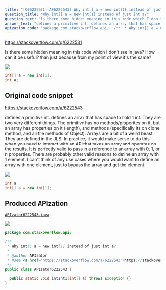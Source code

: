 ```yaml
---
title: "[Q#6222531][A#6222543] Why int[] a = new int[1] instead of just int a?"
question_title: "Why int[] a = new int[1] instead of just int a?"
question_text: "Is there some hidden meaning in this code which I don't see in java? How can it be useful? than just because from my point of view it's the same?"
answer_text: "defines a primitive int. defines an array that has space to hold 1 int. They are two very different things. The primitive has no methods/properites on it, but an array has properties on it (length), and methods (specifically its on clone method, and all the methods of Object). Arrays are a bit of a weird beast.  They are defined in the JLS. In practice, it would make sense to do this when you need to interact with an API that takes an array and operates on the results.  It is perfectly valid to pass in a reference to an array with 0, 1, or n properties.  There are probably other valid reasons to define an array with 1 element. I can't think of any use cases where you would want to define an array with one element, just to bypass the array and get the element."
apization_code: "package com.stackoverflow.api;  /**  * Why int[] a = new int[1] instead of just int a?  *  * @author APIzator  * @see <a href=\"https://stackoverflow.com/a/6222543\">https://stackoverflow.com/a/6222543</a>  */ public class APIzator6222543 {    public static void intInt1(int[] a) throws Exception {} }"
---
```


https://stackoverflow.com/q/6222531

Is there some hidden meaning in this code which I don&#x27;t see in java? How can it be useful?
than just
because from my point of view it&#x27;s the same?


<div class="code-logo"><img src="/stackoverflow.png" /></div>

```java
int[] a = new int[1];
int a;
```


## Original code snippet

https://stackoverflow.com/a/6222543

defines a primitive int.
defines an array that has space to hold 1 int.
They are two very different things. The primitive has no methods/properites on it, but an array has properties on it (length), and methods (specifically its on clone method, and all the methods of Object).
Arrays are a bit of a weird beast.  They are defined in the JLS.
In practice, it would make sense to do this when you need to interact with an API that takes an array and operates on the results.  It is perfectly valid to pass in a reference to an array with 0, 1, or n properties.  There are probably other valid reasons to define an array with 1 element.
I can&#x27;t think of any use cases where you would want to define an array with one element, just to bypass the array and get the element.

<div class="code-logo"><img src="/stackoverflow.png" /></div>

```java
int a
int[] a = new int[1];
```

## Produced APIzation

[`APIzator6222543.java`](https://github.com/pasqualesalza/apization-temp/raw/main/data/search/APIzator6222543.java)

<div class="code-logo"><img src="/apizator.png" /></div>

```java
package com.stackoverflow.api;

/**
 * Why int[] a = new int[1] instead of just int a?
 *
 * @author APIzator
 * @see <a href="https://stackoverflow.com/a/6222543">https://stackoverflow.com/a/6222543</a>
 */
public class APIzator6222543 {

  public static void intInt1(int[] a) throws Exception {}
}

```